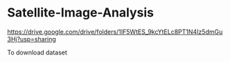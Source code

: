 # Satellite-Image-Analysis

https://drive.google.com/drive/folders/1IF5WtES_9kcYtELc8PT1N4Iz5dmGu3Hj?usp=sharing

To download dataset
